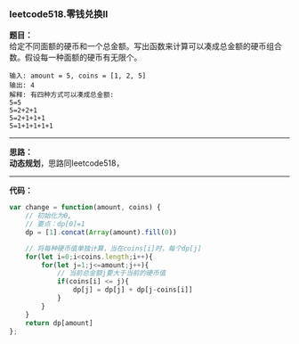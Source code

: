 ### leetcode518.零钱兑换II

**题目：**  
给定不同面额的硬币和一个总金额。写出函数来计算可以凑成总金额的硬币组合数。假设每一种面额的硬币有无限个。 

```
输入: amount = 5, coins = [1, 2, 5]
输出: 4
解释: 有四种方式可以凑成总金额:
5=5
5=2+2+1
5=2+1+1+1
5=1+1+1+1+1
```

---
**思路：**   
    **动态规划**，思路同leetcode518，

---
**代码：**  
```javascript
var change = function(amount, coins) {
    // 初始化为0, 
    // 要点：dp[0]=1
    dp = [1].concat(Array(amount).fill(0))

    // 将每种硬币值单独计算，当在coins[i]时，每个dp[j]
    for(let i=0;i<coins.length;i++){
        for(let j=1;j<=amount;j++){
            // 当前总金额j要大于当前的硬币值
            if(coins[i] <= j){
                dp[j] = dp[j] + dp[j-coins[i]]
            }
        }
    }
    return dp[amount]
};